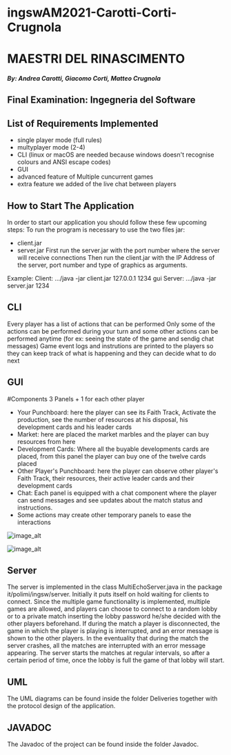 # ingswAM2021-Carotti-Corti-Crugnola

# MAESTRI DEL RINASCIMENTO
#### *By: Andrea Carotti, Giacomo Corti, Matteo Crugnola*
## Final Examination: Ingegneria del Software

## **List of Requirements Implemented**
- single player mode (full rules)
- multyplayer mode (2-4)
- CLI (linux or macOS are needed because windows doesn't recognise colours and ANSI escape codes)
- GUI
- advanced feature of Multiple cuncurrent games
- extra feature we added of the live chat between players

## **How to Start The Application**
In order to start our application you should follow these few upcoming steps:
To run the program is necessary to use the two files jar:
- client.jar
- server.jar
First run the server.jar with the port number where the server will receive connections
Then run the client.jar with the IP Address of the server, port number and type of graphics as arguments.

Example:
Client: .../java -jar client.jar 127.0.0.1 1234 gui
Server: .../java -jar server.jar 1234

## **CLI**
Every player has a list of actions that can be performed
Only some of the actions can be performed during your turn and some other actions can be performed anytime (for ex: seeing the state of the game and sendig chat messages)
Game event logs and instrutions are printed to the players so they can keep track of what is happening and they can decide what to do next

## **GUI**
#Components
3 Panels + 1 for each other player
- Your Punchboard: here the player can see its Faith Track, Activate the production, see the number of resources at his disposal, his development cards and his leader cards
- Market: here are placed the market marbles and the player can buy resources from here
- Development Cards: Where all the buyable developments cards are placed, from this panel the player can buy one of the twelve cards placed
- Other Player's Punchboard: here the player can observe other player's Faith Track, their resources, their active leader cards and their development cards
- Chat: Each panel is equipped with a chat component where the player can send messages and see updates about the match status and instructions.
- Some actions may create other temporary panels to ease the interactions

![image_alt](https://i.imgur.com/8wGUmOi.png)

![image_alt](https://i.imgur.com/vzKIZS2.png)


## **Server**
The server is implemented in the class MultiEchoServer.java in the package it/polimi/ingsw/server. Initially it puts itself on hold waiting for clients to connect.
Since the multiple game functionality is implemented, multiple games are allowed, and players can choose to connect to a random lobby or to a private match inserting the lobby password he/she decided with the other players beforehand.
If during the match a player is disconnected, the game in which the player is playing is interrupted, and an error message is shown to the other players.
In the eventuality that during the match the server crashes, all the matches are interrupted with an error message appearing.
The server starts the matches at regular intervals, so after a certain period of time, once the lobby is full the game of that lobby will start.

## **UML**
The UML diagrams can be found inside the folder Deliveries together with the protocol design of the application.

## **JAVADOC**
The Javadoc of the project can be found inside the folder Javadoc.
